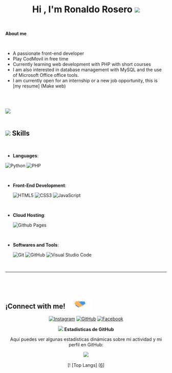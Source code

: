 <h1 align="center"><b>Hi , I'm Ronaldo Rosero </b><img src="https://media.giphy.com/media/hvRJCLFzcasrR4ia7z/giphy.gif" width="35"></h1>
<!--  -->

<br>
	
**About me**

<br>

- A passionate front-end developer
- Play CodMovil in free time
- Currently learning web development with PHP with short courses
- I am also interested in database management with MySQL and the use of Microsoft Office office tools.
- I am currently open for an internship or a new job opportunity, this is [my resume] (Make web)

<br><br>

<img src="https://user-images.githubusercontent.com/73097560/115834477-dbab4500-a447-11eb-908a-139a6edaec5c.gif"><br><br>

## <img src="https://media2.giphy.com/media/QssGEmpkyEOhBCb7e1/giphy.gif?cid=ecf05e47a0n3gi1bfqntqmob8g9aid1oyj2wr3ds3mg700bl&rid=giphy.gif" width ="25"><b> Skills</b>
<br>

<p align="center">

- **Languages**:

![Python](https://img.shields.io/badge/Python%20-%231572B6.svg?style=for-the-badge&logo=python&logoColor=white)
![PHP](https://img.shields.io/badge/Php%20-%231572B6.svg?style=for-the-badge&logo=php&logoColor=white)

<br>
    
- **Front-End Development**:

   ![HTML5](https://img.shields.io/badge/HTML5%20-%23E34F26.svg?style=for-the-badge&logo=html5&logoColor=white)
   ![CSS3](https://img.shields.io/badge/CSS%20-%231572B6.svg?style=for-the-badge&logo=css3&logoColor=white)
   ![JavaScript](https://img.shields.io/badge/JavaScript%20-%23F7DF1E.svg?style=for-the-badge&logo=javascript&logoColor=black)

<br>

- **Cloud Hosting**:

    ![Github Pages](https://img.shields.io/badge/GitHub%20Pages-%23327FC7.svg?style=for-the-badge&logo=github&logoColor=white)
    
<br>

- **Softwares and Tools**:

    ![Git](https://img.shields.io/badge/git-%23F05033.svg?style=for-the-badge&logo=git&logoColor=white)
    ![GitHub](https://img.shields.io/badge/github-%23121011.svg?style=for-the-badge&logo=github&logoColor=white)
    ![Visual Studio Code](https://img.shields.io/badge/Visual%20Studio%20Code-0078d7.svg?style=for-the-badge&logo=visual-studio-code&logoColor=white)

<br>
</div>
</p>

-----

<br>
<br>

## ¡Connect with me! <img src="https://github.com/0xAbdulKhalid/0xAbdulKhalid/raw/main/assets/mdImages/handshake.gif" width="80">

<div align='center'>

[![Instagram](https://img.shields.io/badge/Instagram-%23E4405F.svg?style=for-the-badge&logo=instagram&logoColor=white)](https://www.instagram.com/ronaldo07_rg)
[![GitHub](https://img.shields.io/badge/GitHub-%23121011.svg?style=for-the-badge&logo=github&logoColor=white)](https://github.com/Ronaldo07rgr)
[![Facebook](https://img.shields.io/badge/Facebook-%231877F2.svg?style=for-the-badge&logo=facebook&logoColor=white)](https://www.facebook.com/Ronaldo-Stiven-Rosero)

</div>
<div align='center'>
<img src="https://media.giphy.com/media/du3J3cXyzhj75IOgvA/giphy.gif" width="25"><b> Estadísticas de GitHub</b>
<br>

Aquí puedes ver algunas estadísticas dinámicas sobre mi actividad y mi perfil en GitHub:

<picture>
  <source
    srcset="https://github-readme-stats.vercel.app/api?username=Ronaldo07rgr&show_icons=true&theme=dark"
    media="(prefers-color-scheme: dark)"
  />
  <source
    srcset="https://github-readme-stats.vercel.app/api?username=Ronaldo07rgr&show_icons=true"
    media="(prefers-color-scheme: light), (prefers-color-scheme: no-preference)"
  />
  <img src="https://github-readme-stats.vercel.app/api?username=Ronaldo07rgr&show_icons=true" />
</picture>

[! [Top Langs] ([6](https://github-readme-stats.vercel.app/api/top-langs/?username=Ronaldo07rgr)]


</div>

</div>
